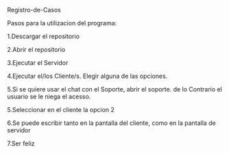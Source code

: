 Registro-de-Casos



Pasos para la utilizacion del programa:

1.Descargar el repositorio

2.Abrir el repositorio

3.Ejecutar el Servidor

4.Ejecutar el/los Cliente/s. Elegir alguna de las opciones.

5.Si se quiere usar el chat con el Soporte, abrir el soporte. de lo Contrario el usuario se le niega el acesso.

5.Seleccionar en el cliente la opcion 2

6.Se puede escribir tanto en la pantalla del cliente, como en la pantalla de servidor

7.Ser feliz
